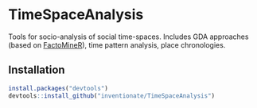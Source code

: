 # TimeSpaceAnalysis
Tools for socio-analysis of social time-spaces. Includes GDA approaches (based on [FactoMineR](http://factominer.free.fr)), time pattern analysis, place chronologies.

## Installation

``` r
install.packages("devtools")
devtools::install_github("inventionate/TimeSpaceAnalysis")
```
